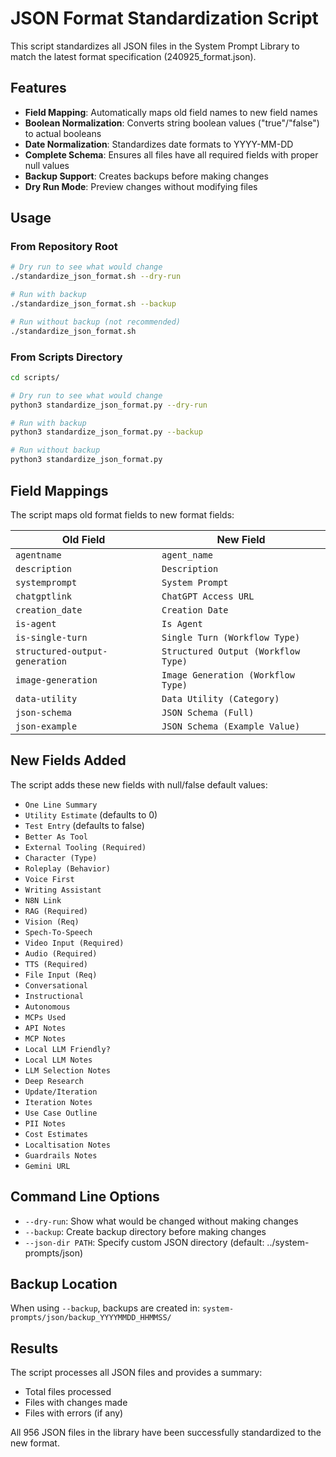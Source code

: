 # JSON Format Standardization Script

This script standardizes all JSON files in the System Prompt Library to match the latest format specification (240925_format.json).

## Features

- **Field Mapping**: Automatically maps old field names to new field names
- **Boolean Normalization**: Converts string boolean values ("true"/"false") to actual booleans
- **Date Normalization**: Standardizes date formats to YYYY-MM-DD
- **Complete Schema**: Ensures all files have all required fields with proper null values
- **Backup Support**: Creates backups before making changes
- **Dry Run Mode**: Preview changes without modifying files

## Usage

### From Repository Root
```bash
# Dry run to see what would change
./standardize_json_format.sh --dry-run

# Run with backup
./standardize_json_format.sh --backup

# Run without backup (not recommended)
./standardize_json_format.sh
```

### From Scripts Directory
```bash
cd scripts/

# Dry run to see what would change
python3 standardize_json_format.py --dry-run

# Run with backup
python3 standardize_json_format.py --backup

# Run without backup
python3 standardize_json_format.py
```

## Field Mappings

The script maps old format fields to new format fields:

| Old Field | New Field |
|-----------|-----------|
| `agentname` | `agent_name` |
| `description` | `Description` |
| `systemprompt` | `System Prompt` |
| `chatgptlink` | `ChatGPT Access URL` |
| `creation_date` | `Creation Date` |
| `is-agent` | `Is Agent` |
| `is-single-turn` | `Single Turn (Workflow Type)` |
| `structured-output-generation` | `Structured Output (Workflow Type)` |
| `image-generation` | `Image Generation (Workflow Type)` |
| `data-utility` | `Data Utility (Category)` |
| `json-schema` | `JSON Schema (Full)` |
| `json-example` | `JSON Schema (Example Value)` |

## New Fields Added

The script adds these new fields with null/false default values:

- `One Line Summary`
- `Utility Estimate` (defaults to 0)
- `Test Entry` (defaults to false)
- `Better As Tool`
- `External Tooling (Required)`
- `Character (Type)`
- `Roleplay (Behavior)`
- `Voice First`
- `Writing Assistant`
- `N8N Link`
- `RAG (Required)`
- `Vision (Req)`
- `Spech-To-Speech`
- `Video Input (Required)`
- `Audio (Required)`
- `TTS (Required)`
- `File Input (Req)`
- `Conversational`
- `Instructional`
- `Autonomous`
- `MCPs Used`
- `API Notes`
- `MCP Notes`
- `Local LLM Friendly?`
- `Local LLM Notes`
- `LLM Selection Notes`
- `Deep Research`
- `Update/Iteration`
- `Iteration Notes`
- `Use Case Outline`
- `PII Notes`
- `Cost Estimates`
- `Localtisation Notes`
- `Guardrails Notes`
- `Gemini URL`

## Command Line Options

- `--dry-run`: Show what would be changed without making changes
- `--backup`: Create backup directory before making changes
- `--json-dir PATH`: Specify custom JSON directory (default: ../system-prompts/json)

## Backup Location

When using `--backup`, backups are created in:
`system-prompts/json/backup_YYYYMMDD_HHMMSS/`

## Results

The script processes all JSON files and provides a summary:
- Total files processed
- Files with changes made
- Files with errors (if any)

All 956 JSON files in the library have been successfully standardized to the new format.
